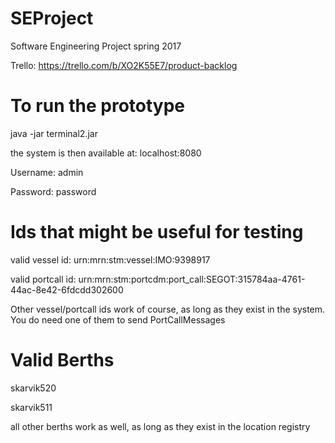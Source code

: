 # SEProject
Software Engineering Project spring 2017

Trello: https://trello.com/b/XO2K55E7/product-backlog

# To run the prototype
java -jar terminal2.jar

the system is then available at: localhost:8080

Username:
admin

Password:
password

# Ids that might be useful for testing
valid vessel id: 
urn:mrn:stm:vessel:IMO:9398917

valid portcall id: 
urn:mrn:stm:portcdm:port_call:SEGOT:315784aa-4761-44ac-8e42-6fdcdd302600

Other vessel/portcall ids work of course, as long as they exist in the system. You do need one of them to send PortCallMessages

# Valid Berths
skarvik520

skarvik511

all other berths work as well, as long as they exist in the location registry
